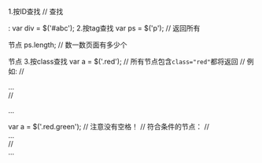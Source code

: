 1.按ID查找
    // 查找<div id="abc">:
    var div = $('#abc');
2.按tag查找
    var ps = $('p'); // 返回所有<p>节点
    ps.length; // 数一数页面有多少个<p>节点
3.按class查找
    var a = $('.red'); // 所有节点包含`class="red"`都将返回
    // 例如:
    // <div class="red">...</div>
    // <p class="green red">...</p>
    var a = $('.red.green'); // 注意没有空格！
    // 符合条件的节点：
    // <div class="red green">...</div>
    // <div class="blue green red">...</div>
